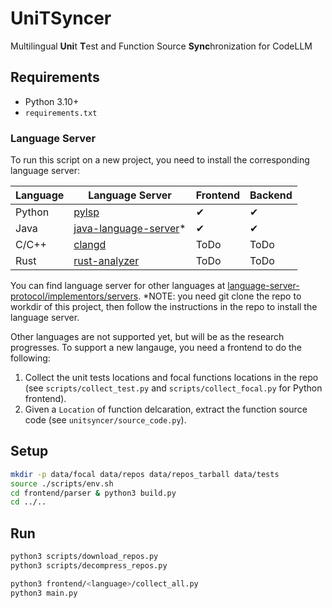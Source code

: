 # UniTSyncer

Multilingual **Uni**t **T**est and Function Source **Sync**hronization for CodeLLM

## Requirements

- Python 3.10+
- `requirements.txt`

### Language Server

To run this script on a new project, you need to install the corresponding language server:

| Language | Language Server                                                                | Frontend | Backend  |
| -------- | ------------------------------------------------------------------------------ | -------- | -------- |
| Python   | [pylsp](https://github.com/python-lsp/python-lsp-server)                       | &#x2714; | &#x2714; |
| Java     | [java-language-server](https://github.com/georgewfraser/java-language-server)* | &#x2714; | &#x2714; |
| C/C++    | [clangd](https://clangd.llvm.org/installation.html)                            | ToDo     | ToDo     |
| Rust     | [rust-analyzer](https://rust-analyzer.github.io/manual.html)                   | ToDo     | ToDo     |

You can find language server for other languages at 
[language-server-protocol/implementors/servers](https://microsoft.github.io/language-server-protocol/implementors/servers/).
*NOTE: you need git clone the repo to workdir of this project, then follow the instructions in the repo to install the language server.

Other languages are not supported yet, but will be as the research progresses.
To support a new langauge, you need a frontend to do the following:
1. Collect the unit tests locations and focal functions locations in the repo (see `scripts/collect_test.py` and `scripts/collect_focal.py` for Python frontend).
2. Given a `Location` of function delcaration, extract the function source code (see `unitsyncer/source_code.py`).


## Setup

```bash
mkdir -p data/focal data/repos data/repos_tarball data/tests
source ./scripts/env.sh
cd frontend/parser & python3 build.py
cd ../..
```

## Run

```bash
python3 scripts/download_repos.py
python3 scripts/decompress_repos.py

python3 frontend/<language>/collect_all.py
python3 main.py
```
